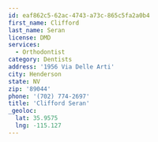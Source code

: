 ```yaml
---
id: eaf862c5-62ac-4743-a73c-865c5fa2a0b4
first_name: Clifford
last_name: Seran
license: DMD
services:
  - Orthodontist
category: Dentists
address: '1956 Via Delle Arti'
city: Henderson
state: NV
zip: '89044'
phone: '(702) 774-2697'
title: 'Clifford Seran'
_geoloc:
  lat: 35.9575
  lng: -115.127
---
```

